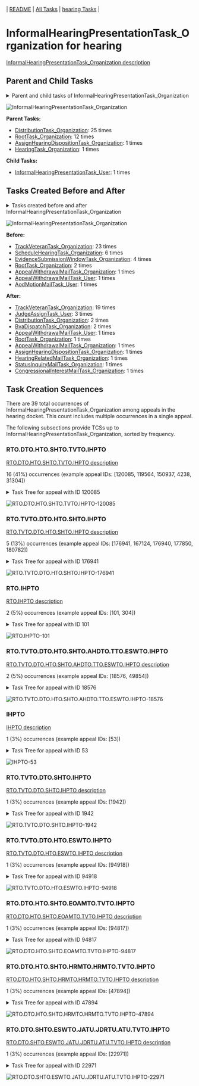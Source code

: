 <!-- DO NOT EDIT THIS FILE.  This file is autogenerated. -->
| [README](../README.md) | [All Tasks](../alltasks.md) | [hearing Tasks](tasklist.md) |

# InformalHearingPresentationTask_Organization for hearing

[InformalHearingPresentationTask_Organization description](../descr/InformalHearingPresentationTask_Organization.md)

## Parent and Child Tasks

<details><summary markdown='span'>Parent and child tasks of InformalHearingPresentationTask_Organization
</summary>

```
digraph G {
rankdir=LR;
node [shape=box]
"InformalHearingPresentationTask_Organization" -> "InformalHearingPresentationTask_User" [label=1]
"DistributionTask_Organization" -> "InformalHearingPresentationTask_Organization" [label=25]
"RootTask_Organization" -> "InformalHearingPresentationTask_Organization" [label=12]
"HearingTask_Organization" -> "InformalHearingPresentationTask_Organization" [label=1]
"AssignHearingDispositionTask_Organization" -> "InformalHearingPresentationTask_Organization" [label=1]
}
```
</details>

![InformalHearingPresentationTask_Organization](dot/InformalHearingPresentationTask_Organization-parentchild.dot.png)

**Parent Tasks:**

   * [DistributionTask_Organization](DistributionTask_Organization.md): 25 times
   * [RootTask_Organization](RootTask_Organization.md): 12 times
   * [AssignHearingDispositionTask_Organization](AssignHearingDispositionTask_Organization.md): 1 times
   * [HearingTask_Organization](HearingTask_Organization.md): 1 times

**Child Tasks:**

   * [InformalHearingPresentationTask_User](InformalHearingPresentationTask_User.md): 1 times

## Tasks Created Before and After

<details><summary markdown='span'>Tasks created before and after InformalHearingPresentationTask_Organization</summary>

```
digraph G {
rankdir=LR;

"InformalHearingPresentationTask_Organization" -> "TrackVeteranTask_Organization" [label=19]
"InformalHearingPresentationTask_Organization" -> "JudgeAssignTask_User" [label=3]
"InformalHearingPresentationTask_Organization" -> "DistributionTask_Organization" [label=2]
"InformalHearingPresentationTask_Organization" -> "BvaDispatchTask_Organization" [label=2]
"InformalHearingPresentationTask_Organization" -> "StatusInquiryMailTask_Organization" [label=1]
"InformalHearingPresentationTask_Organization" -> "RootTask_Organization" [label=1]
"InformalHearingPresentationTask_Organization" -> "HearingRelatedMailTask_Organization" [label=1]
"InformalHearingPresentationTask_Organization" -> "CongressionalInterestMailTask_Organization" [label=1]
"InformalHearingPresentationTask_Organization" -> "AssignHearingDispositionTask_Organization" [label=1]
"InformalHearingPresentationTask_Organization" -> "AppealWithdrawalMailTask_User" [label=1]
"InformalHearingPresentationTask_Organization" -> "AppealWithdrawalMailTask_Organization" [label=1]
"TrackVeteranTask_Organization" -> "InformalHearingPresentationTask_Organization" [label=23]
"ScheduleHearingTask_Organization" -> "InformalHearingPresentationTask_Organization" [label=6]
"EvidenceSubmissionWindowTask_Organization" -> "InformalHearingPresentationTask_Organization" [label=4]
"RootTask_Organization" -> "InformalHearingPresentationTask_Organization" [label=2]
"AppealWithdrawalMailTask_User" -> "InformalHearingPresentationTask_Organization" [label=1]
"AppealWithdrawalMailTask_Organization" -> "InformalHearingPresentationTask_Organization" [label=1]
"AodMotionMailTask_User" -> "InformalHearingPresentationTask_Organization" [label=1]
}
```
</details>

![InformalHearingPresentationTask_Organization](dot/InformalHearingPresentationTask_Organization.dot.png)

**Before:**

   * [TrackVeteranTask_Organization](TrackVeteranTask_Organization.md): 23 times
   * [ScheduleHearingTask_Organization](ScheduleHearingTask_Organization.md): 6 times
   * [EvidenceSubmissionWindowTask_Organization](EvidenceSubmissionWindowTask_Organization.md): 4 times
   * [RootTask_Organization](RootTask_Organization.md): 2 times
   * [AppealWithdrawalMailTask_Organization](AppealWithdrawalMailTask_Organization.md): 1 times
   * [AppealWithdrawalMailTask_User](AppealWithdrawalMailTask_User.md): 1 times
   * [AodMotionMailTask_User](AodMotionMailTask_User.md): 1 times

**After:**

   * [TrackVeteranTask_Organization](TrackVeteranTask_Organization.md): 19 times
   * [JudgeAssignTask_User](JudgeAssignTask_User.md): 3 times
   * [DistributionTask_Organization](DistributionTask_Organization.md): 2 times
   * [BvaDispatchTask_Organization](BvaDispatchTask_Organization.md): 2 times
   * [AppealWithdrawalMailTask_User](AppealWithdrawalMailTask_User.md): 1 times
   * [RootTask_Organization](RootTask_Organization.md): 1 times
   * [AppealWithdrawalMailTask_Organization](AppealWithdrawalMailTask_Organization.md): 1 times
   * [AssignHearingDispositionTask_Organization](AssignHearingDispositionTask_Organization.md): 1 times
   * [HearingRelatedMailTask_Organization](HearingRelatedMailTask_Organization.md): 1 times
   * [StatusInquiryMailTask_Organization](StatusInquiryMailTask_Organization.md): 1 times
   * [CongressionalInterestMailTask_Organization](CongressionalInterestMailTask_Organization.md): 1 times

## Task Creation Sequences

There are 39 total occurrences of InformalHearingPresentationTask_Organization among appeals in the hearing docket.  This count includes multiple occurrences in a single appeal.

The following subsections provide TCSs up to InformalHearingPresentationTask_Organization, sorted by frequency.

### RTO.DTO.HTO.SHTO.TVTO.IHPTO

[RTO.DTO.HTO.SHTO.TVTO.IHPTO description](../descr/RTO.DTO.HTO.SHTO.TVTO.IHPTO.md)

16 (41%) occurrences (example appeal IDs: [120085, 119564, 150937, 4238, 31304])

<details><summary markdown='span'>Task Tree for appeal with ID 120085</summary>

```
@startuml
skinparam {
  ObjectBorderColor #555
  ObjectBorderThickness 0
  ObjectFontStyle bold
  ObjectFontSize 14
  ObjectAttributeFontColor #333
  ObjectAttributeFontSize 12
}
  object 0.RootTask #8dd3c7 {
Organization
}
  object 1.DistributionTask #ffffb3 {
Organization
}
  object 2.HearingTask #fb8072 {
Organization
}
  object 3.ScheduleHearingTask #80b1d3 {
Organization
}
  object 4.TrackVeteranTask #bebada {
Organization
}
  object 5.InformalHearingPresentationTask #fdb462 {
Organization  <back:white>    </back>
}
  object 6.TrackVeteranTask #bebada {
Organization
}
0.RootTask -- 1.DistributionTask
1.DistributionTask -- 2.HearingTask
2.HearingTask -- 3.ScheduleHearingTask
0.RootTask -- 4.TrackVeteranTask
1.DistributionTask -- 5.InformalHearingPresentationTask
0.RootTask -- 6.TrackVeteranTask
@enduml
```
</details>

![RTO.DTO.HTO.SHTO.TVTO.IHPTO-120085](uml/RTO.DTO.HTO.SHTO.TVTO.IHPTO-120085.png)

### RTO.TVTO.DTO.HTO.SHTO.IHPTO

[RTO.TVTO.DTO.HTO.SHTO.IHPTO description](../descr/RTO.TVTO.DTO.HTO.SHTO.IHPTO.md)

5 (13%) occurrences (example appeal IDs: [176941, 167124, 176940, 177850, 180782])

<details><summary markdown='span'>Task Tree for appeal with ID 176941</summary>

```
@startuml
skinparam {
  ObjectBorderColor #555
  ObjectBorderThickness 0
  ObjectFontStyle bold
  ObjectFontSize 14
  ObjectAttributeFontColor #333
  ObjectAttributeFontSize 12
}
  object 0.RootTask #8dd3c7 {
Organization
}
  object 1.TrackVeteranTask #bebada {
Organization
}
  object 2.DistributionTask #ffffb3 {
Organization
}
  object 3.HearingTask #fb8072 {
Organization
}
  object 4.ScheduleHearingTask #80b1d3 {
Organization
}
  object 5.InformalHearingPresentationTask #fdb462 {
Organization  <back:white>    </back>
}
  object 6.TrackVeteranTask #bebada {
Organization
}
  object 7.DocketSwitchGrantedTask #9467bd {
User
}
  object 8.TrackVeteranTask #bebada {
Organization
}
0.RootTask -- 1.TrackVeteranTask
0.RootTask -- 2.DistributionTask
2.DistributionTask -- 3.HearingTask
3.HearingTask -- 4.ScheduleHearingTask
2.DistributionTask -- 5.InformalHearingPresentationTask
0.RootTask -- 6.TrackVeteranTask
0.RootTask -- 7.DocketSwitchGrantedTask
0.RootTask -- 8.TrackVeteranTask
@enduml
```
</details>

![RTO.TVTO.DTO.HTO.SHTO.IHPTO-176941](uml/RTO.TVTO.DTO.HTO.SHTO.IHPTO-176941.png)

### RTO.IHPTO

[RTO.IHPTO description](../descr/RTO.IHPTO.md)

2 (5%) occurrences (example appeal IDs: [101, 304])

<details><summary markdown='span'>Task Tree for appeal with ID 101</summary>

```
@startuml
skinparam {
  ObjectBorderColor #555
  ObjectBorderThickness 0
  ObjectFontStyle bold
  ObjectFontSize 14
  ObjectAttributeFontColor #333
  ObjectAttributeFontSize 12
}
  object 0.RootTask #8dd3c7 {
Organization
}
  object 1.InformalHearingPresentationTask #fdb462 {
Organization  <back:white>    </back>
}
  object 2.DistributionTask #ffffb3 {
Organization
}
  object 3.HearingTask #fb8072 {
Organization
}
  object 4.ScheduleHearingTask #80b1d3 {
Organization
}
  object 5.TrackVeteranTask #bebada {
Organization
}
  object 6.AssignHearingDispositionTask #8dd3c7 {
Organization
}
  object 7.TranscriptionTask #fb8072 {
Organization
}
  object 8.EvidenceSubmissionWindowTask #fccde5 {
Organization
}
  object 9.JudgeAssignTask #ccebc5 {
User
}
  object 10.JudgeDecisionReviewTask #d9d9d9 {
User
}
  object 11.AttorneyTask #bc80bd {
User
}
  object 12.BvaDispatchTask #b3de69 {
Organization
}
  object 13.BvaDispatchTask #b3de69 {
User
}
  object 14.BvaDispatchTask #b3de69 {
User
}
0.RootTask -- 1.InformalHearingPresentationTask
0.RootTask -- 2.DistributionTask
2.DistributionTask -- 3.HearingTask
3.HearingTask -- 4.ScheduleHearingTask
0.RootTask -- 5.TrackVeteranTask
3.HearingTask -- 6.AssignHearingDispositionTask
6.AssignHearingDispositionTask -- 7.TranscriptionTask
6.AssignHearingDispositionTask -- 8.EvidenceSubmissionWindowTask
0.RootTask -- 9.JudgeAssignTask
0.RootTask -- 10.JudgeDecisionReviewTask
10.JudgeDecisionReviewTask -- 11.AttorneyTask
0.RootTask -- 12.BvaDispatchTask
12.BvaDispatchTask -- 13.BvaDispatchTask
12.BvaDispatchTask -- 14.BvaDispatchTask
@enduml
```
</details>

![RTO.IHPTO-101](uml/RTO.IHPTO-101.png)

### RTO.TVTO.DTO.HTO.SHTO.AHDTO.TTO.ESWTO.IHPTO

[RTO.TVTO.DTO.HTO.SHTO.AHDTO.TTO.ESWTO.IHPTO description](../descr/RTO.TVTO.DTO.HTO.SHTO.AHDTO.TTO.ESWTO.IHPTO.md)

2 (5%) occurrences (example appeal IDs: [18576, 49854])

<details><summary markdown='span'>Task Tree for appeal with ID 18576</summary>

```
@startuml
skinparam {
  ObjectBorderColor #555
  ObjectBorderThickness 0
  ObjectFontStyle bold
  ObjectFontSize 14
  ObjectAttributeFontColor #333
  ObjectAttributeFontSize 12
}
  object 0.RootTask #8dd3c7 {
Organization
}
  object 1.TrackVeteranTask #bebada {
Organization
}
  object 2.DistributionTask #ffffb3 {
Organization
}
  object 3.HearingTask #fb8072 {
Organization
}
  object 4.ScheduleHearingTask #80b1d3 {
Organization
}
  object 5.AssignHearingDispositionTask #8dd3c7 {
Organization
}
  object 6.TranscriptionTask #fb8072 {
Organization
}
  object 7.EvidenceSubmissionWindowTask #fccde5 {
Organization
}
  object 8.InformalHearingPresentationTask #fdb462 {
Organization  <back:white>    </back>
}
  object 9.JudgeAssignTask #ccebc5 {
User
}
  object 10.JudgeDecisionReviewTask #d9d9d9 {
User
}
  object 11.AttorneyTask #bc80bd {
User
}
  object 12.BvaDispatchTask #b3de69 {
Organization
}
  object 13.BvaDispatchTask #b3de69 {
User
}
0.RootTask -- 1.TrackVeteranTask
0.RootTask -- 2.DistributionTask
2.DistributionTask -- 3.HearingTask
3.HearingTask -- 4.ScheduleHearingTask
3.HearingTask -- 5.AssignHearingDispositionTask
5.AssignHearingDispositionTask -- 6.TranscriptionTask
5.AssignHearingDispositionTask -- 7.EvidenceSubmissionWindowTask
2.DistributionTask -- 8.InformalHearingPresentationTask
0.RootTask -- 9.JudgeAssignTask
0.RootTask -- 10.JudgeDecisionReviewTask
10.JudgeDecisionReviewTask -- 11.AttorneyTask
0.RootTask -- 12.BvaDispatchTask
12.BvaDispatchTask -- 13.BvaDispatchTask
@enduml
```
</details>

![RTO.TVTO.DTO.HTO.SHTO.AHDTO.TTO.ESWTO.IHPTO-18576](uml/RTO.TVTO.DTO.HTO.SHTO.AHDTO.TTO.ESWTO.IHPTO-18576.png)

### IHPTO

[IHPTO description](../descr/IHPTO.md)

1 (3%) occurrences (example appeal IDs: [53])

<details><summary markdown='span'>Task Tree for appeal with ID 53</summary>

```
@startuml
skinparam {
  ObjectBorderColor #555
  ObjectBorderThickness 0
  ObjectFontStyle bold
  ObjectFontSize 14
  ObjectAttributeFontColor #333
  ObjectAttributeFontSize 12
}
  object 0.InformalHearingPresentationTask #fdb462 {
Organization  <back:white>    </back>
}
  object 1.RootTask #8dd3c7 {
Organization
}
1.RootTask -- 0.InformalHearingPresentationTask
@enduml
```
</details>

![IHPTO-53](uml/IHPTO-53.png)

### RTO.TVTO.DTO.SHTO.IHPTO

[RTO.TVTO.DTO.SHTO.IHPTO description](../descr/RTO.TVTO.DTO.SHTO.IHPTO.md)

1 (3%) occurrences (example appeal IDs: [1942])

<details><summary markdown='span'>Task Tree for appeal with ID 1942</summary>

```
@startuml
skinparam {
  ObjectBorderColor #555
  ObjectBorderThickness 0
  ObjectFontStyle bold
  ObjectFontSize 14
  ObjectAttributeFontColor #333
  ObjectAttributeFontSize 12
}
  object 0.RootTask #8dd3c7 {
Organization
}
  object 1.TrackVeteranTask #bebada {
Organization
}
  object 2.DistributionTask #ffffb3 {
Organization
}
  object 3.HearingTask #fb8072 {
Organization
}
  object 4.ScheduleHearingTask #80b1d3 {
Organization
}
  object 5.AssignHearingDispositionTask #8dd3c7 {
Organization
}
  object 6.InformalHearingPresentationTask #fdb462 {
Organization  <back:white>    </back>
}
  object 7.JudgeAssignTask #ccebc5 {
User
}
  object 8.JudgeDecisionReviewTask #d9d9d9 {
User
}
  object 9.AttorneyTask #bc80bd {
User
}
  object 10.BvaDispatchTask #b3de69 {
Organization
}
  object 11.BvaDispatchTask #b3de69 {
User
}
0.RootTask -- 1.TrackVeteranTask
0.RootTask -- 2.DistributionTask
2.DistributionTask -- 3.HearingTask
3.HearingTask -- 4.ScheduleHearingTask
3.HearingTask -- 5.AssignHearingDispositionTask
2.DistributionTask -- 6.InformalHearingPresentationTask
0.RootTask -- 7.JudgeAssignTask
0.RootTask -- 8.JudgeDecisionReviewTask
8.JudgeDecisionReviewTask -- 9.AttorneyTask
0.RootTask -- 10.BvaDispatchTask
10.BvaDispatchTask -- 11.BvaDispatchTask
@enduml
```
</details>

![RTO.TVTO.DTO.SHTO.IHPTO-1942](uml/RTO.TVTO.DTO.SHTO.IHPTO-1942.png)

### RTO.TVTO.DTO.HTO.ESWTO.IHPTO

[RTO.TVTO.DTO.HTO.ESWTO.IHPTO description](../descr/RTO.TVTO.DTO.HTO.ESWTO.IHPTO.md)

1 (3%) occurrences (example appeal IDs: [94918])

<details><summary markdown='span'>Task Tree for appeal with ID 94918</summary>

```
@startuml
skinparam {
  ObjectBorderColor #555
  ObjectBorderThickness 0
  ObjectFontStyle bold
  ObjectFontSize 14
  ObjectAttributeFontColor #333
  ObjectAttributeFontSize 12
}
  object 0.RootTask #8dd3c7 {
Organization
}
  object 1.TrackVeteranTask #bebada {
Organization
}
  object 2.DistributionTask #ffffb3 {
Organization
}
  object 3.HearingTask #fb8072 {
Organization
}
  object 4.ScheduleHearingTask #80b1d3 {
Organization
}
  object 5.EvidenceSubmissionWindowTask #fccde5 {
Organization
}
  object 6.EvidenceSubmissionWindowTask #fccde5 {
User
}
  object 7.InformalHearingPresentationTask #fdb462 {
Organization  <back:white>    </back>
}
0.RootTask -- 1.TrackVeteranTask
0.RootTask -- 2.DistributionTask
2.DistributionTask -- 3.HearingTask
3.HearingTask -- 4.ScheduleHearingTask
3.HearingTask -- 5.EvidenceSubmissionWindowTask
5.EvidenceSubmissionWindowTask -- 6.EvidenceSubmissionWindowTask
3.HearingTask -- 7.InformalHearingPresentationTask
@enduml
```
</details>

![RTO.TVTO.DTO.HTO.ESWTO.IHPTO-94918](uml/RTO.TVTO.DTO.HTO.ESWTO.IHPTO-94918.png)

### RTO.DTO.HTO.SHTO.EOAMTO.TVTO.IHPTO

[RTO.DTO.HTO.SHTO.EOAMTO.TVTO.IHPTO description](../descr/RTO.DTO.HTO.SHTO.EOAMTO.TVTO.IHPTO.md)

1 (3%) occurrences (example appeal IDs: [94817])

<details><summary markdown='span'>Task Tree for appeal with ID 94817</summary>

```
@startuml
skinparam {
  ObjectBorderColor #555
  ObjectBorderThickness 0
  ObjectFontStyle bold
  ObjectFontSize 14
  ObjectAttributeFontColor #333
  ObjectAttributeFontSize 12
}
  object 0.RootTask #8dd3c7 {
Organization
}
  object 1.TrackVeteranTask #bebada {
Organization
}
  object 2.DistributionTask #ffffb3 {
Organization
}
  object 3.HearingTask #fb8072 {
Organization
}
  object 4.ScheduleHearingTask #80b1d3 {
Organization
}
  object 5.EvidenceOrArgumentMailTask #ffffb3 {
Organization
}
  object 6.TrackVeteranTask #bebada {
Organization
}
  object 7.InformalHearingPresentationTask #fdb462 {
Organization  <back:white>    </back>
}
  object 8.TrackVeteranTask #bebada {
Organization
}
0.RootTask -- 1.TrackVeteranTask
0.RootTask -- 2.DistributionTask
2.DistributionTask -- 3.HearingTask
3.HearingTask -- 4.ScheduleHearingTask
0.RootTask -- 5.EvidenceOrArgumentMailTask
0.RootTask -- 6.TrackVeteranTask
2.DistributionTask -- 7.InformalHearingPresentationTask
0.RootTask -- 8.TrackVeteranTask
@enduml
```
</details>

![RTO.DTO.HTO.SHTO.EOAMTO.TVTO.IHPTO-94817](uml/RTO.DTO.HTO.SHTO.EOAMTO.TVTO.IHPTO-94817.png)

### RTO.DTO.HTO.SHTO.HRMTO.HRMTO.TVTO.IHPTO

[RTO.DTO.HTO.SHTO.HRMTO.HRMTO.TVTO.IHPTO description](../descr/RTO.DTO.HTO.SHTO.HRMTO.HRMTO.TVTO.IHPTO.md)

1 (3%) occurrences (example appeal IDs: [47894])

<details><summary markdown='span'>Task Tree for appeal with ID 47894</summary>

```
@startuml
skinparam {
  ObjectBorderColor #555
  ObjectBorderThickness 0
  ObjectFontStyle bold
  ObjectFontSize 14
  ObjectAttributeFontColor #333
  ObjectAttributeFontSize 12
}
  object 0.RootTask #8dd3c7 {
Organization
}
  object 1.TrackVeteranTask #bebada {
Organization
}
  object 2.DistributionTask #ffffb3 {
Organization
}
  object 3.HearingTask #fb8072 {
Organization
}
  object 4.ScheduleHearingTask #80b1d3 {
Organization
}
  object 5.HearingAdminActionVerifyAddressTask #ffed6f {
Organization
}
  object 6.HearingRelatedMailTask #8dd3c7 {
Organization
}
  object 7.HearingRelatedMailTask #8dd3c7 {
Organization
}
  object 8.TrackVeteranTask #bebada {
Organization
}
  object 9.InformalHearingPresentationTask #fdb462 {
Organization  <back:white>    </back>
}
  object 10.TrackVeteranTask #bebada {
Organization
}
0.RootTask -- 1.TrackVeteranTask
0.RootTask -- 2.DistributionTask
2.DistributionTask -- 3.HearingTask
3.HearingTask -- 4.ScheduleHearingTask
4.ScheduleHearingTask -- 5.HearingAdminActionVerifyAddressTask
2.DistributionTask -- 6.HearingRelatedMailTask
6.HearingRelatedMailTask -- 7.HearingRelatedMailTask
0.RootTask -- 8.TrackVeteranTask
2.DistributionTask -- 9.InformalHearingPresentationTask
0.RootTask -- 10.TrackVeteranTask
@enduml
```
</details>

![RTO.DTO.HTO.SHTO.HRMTO.HRMTO.TVTO.IHPTO-47894](uml/RTO.DTO.HTO.SHTO.HRMTO.HRMTO.TVTO.IHPTO-47894.png)

### RTO.DTO.SHTO.ESWTO.JATU.JDRTU.ATU.TVTO.IHPTO

[RTO.DTO.SHTO.ESWTO.JATU.JDRTU.ATU.TVTO.IHPTO description](../descr/RTO.DTO.SHTO.ESWTO.JATU.JDRTU.ATU.TVTO.IHPTO.md)

1 (3%) occurrences (example appeal IDs: [22971])

<details><summary markdown='span'>Task Tree for appeal with ID 22971</summary>

```
@startuml
skinparam {
  ObjectBorderColor #555
  ObjectBorderThickness 0
  ObjectFontStyle bold
  ObjectFontSize 14
  ObjectAttributeFontColor #333
  ObjectAttributeFontSize 12
}
  object 0.RootTask #8dd3c7 {
Organization
}
  object 1.TrackVeteranTask #bebada {
Organization
}
  object 2.DistributionTask #ffffb3 {
Organization
}
  object 3.HearingTask #fb8072 {
Organization
}
  object 4.ScheduleHearingTask #80b1d3 {
Organization
}
  object 5.HearingAdminActionVerifyAddressTask #ffed6f {
Organization
}
  object 6.TrackVeteranTask #bebada {
Organization
}
  object 7.AssignHearingDispositionTask #8dd3c7 {
Organization
}
  object 8.EvidenceSubmissionWindowTask #fccde5 {
Organization
}
  object 9.JudgeAssignTask #ccebc5 {
User
}
  object 10.JudgeDecisionReviewTask #d9d9d9 {
User
}
  object 11.AttorneyTask #bc80bd {
User
}
  object 12.TrackVeteranTask #bebada {
Organization
}
  object 13.InformalHearingPresentationTask #fdb462 {
Organization  <back:white>    </back>
}
  object 14.TrackVeteranTask #bebada {
Organization
}
  object 15.IhpColocatedTask #bc80bd {
Organization
}
  object 16.IhpColocatedTask #bc80bd {
User
}
  object 17.TimedHoldTask #fccde5 {
User
}
  object 18.BvaDispatchTask #b3de69 {
Organization
}
  object 19.BvaDispatchTask #b3de69 {
User
}
0.RootTask -- 1.TrackVeteranTask
0.RootTask -- 2.DistributionTask
2.DistributionTask -- 3.HearingTask
3.HearingTask -- 4.ScheduleHearingTask
4.ScheduleHearingTask -- 5.HearingAdminActionVerifyAddressTask
0.RootTask -- 6.TrackVeteranTask
3.HearingTask -- 7.AssignHearingDispositionTask
2.DistributionTask -- 8.EvidenceSubmissionWindowTask
0.RootTask -- 9.JudgeAssignTask
0.RootTask -- 10.JudgeDecisionReviewTask
10.JudgeDecisionReviewTask -- 11.AttorneyTask
0.RootTask -- 12.TrackVeteranTask
0.RootTask -- 13.InformalHearingPresentationTask
0.RootTask -- 14.TrackVeteranTask
11.AttorneyTask -- 15.IhpColocatedTask
15.IhpColocatedTask -- 16.IhpColocatedTask
16.IhpColocatedTask -- 17.TimedHoldTask
0.RootTask -- 18.BvaDispatchTask
18.BvaDispatchTask -- 19.BvaDispatchTask
@enduml
```
</details>

![RTO.DTO.SHTO.ESWTO.JATU.JDRTU.ATU.TVTO.IHPTO-22971](uml/RTO.DTO.SHTO.ESWTO.JATU.JDRTU.ATU.TVTO.IHPTO-22971.png)

